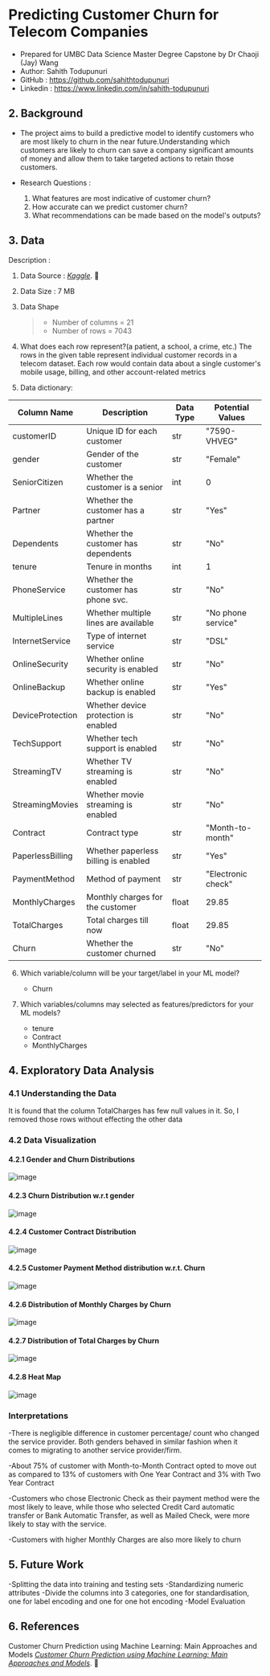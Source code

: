# Predicting Customer Churn for Telecom Companies
- Prepared for UMBC Data Science Master Degree Capstone by Dr Chaoji (Jay) Wang 
- Author: Sahith Todupunuri
- GitHub : https://github.com/sahithtodupunuri
- Linkedin : https://www.linkedin.com/in/sahith-todupunuri

## 2. Background
* The project aims to build a predictive model to identify customers who are most likely to churn in the near future.Understanding which customers are likely to churn can save a company significant amounts of money and allow them to take targeted actions to retain those customers.

* Research Questions :
   1. What features are most indicative of customer churn?
   2. How accurate can we predict customer churn?
   3. What recommendations can be made based on the model's outputs?


## 3. Data

Description : 

1. Data Source : *[Kaggle](https://www.kaggle.com/datasets/priyankanavgire/telecom-churn)*. :link:

2. Data Size : 7 MB

3. Data Shape
   > - Number of columns =  21
   > - Number of rows    = 7043

4. What does each row represent?(a patient, a school, a crime, etc.)
The rows in the given table represent individual customer records in a telecom dataset. Each row would contain data about a single customer's mobile usage, billing, and other account-related metrics

5. Data dictionary:
   
| Column Name      | Description                          | Data Type           | Potential Values     |
|------------------|--------------------------------------|---------------------|----------------------|
| customerID       | Unique ID for each customer          | str                 | "7590-VHVEG"         |
| gender           | Gender of the customer               | str                 | "Female"             |
| SeniorCitizen    | Whether the customer is a senior     | int                 | 0                    |
| Partner          | Whether the customer has a partner   | str                 | "Yes"                |
| Dependents       | Whether the customer has dependents  | str                 | "No"                 |
| tenure           | Tenure in months                     | int                 | 1                    |
| PhoneService     | Whether the customer has phone svc.  | str                 | "No"                 |
| MultipleLines    | Whether multiple lines are available | str                 | "No phone service"   |
| InternetService  | Type of internet service             | str                 | "DSL"                |
| OnlineSecurity   | Whether online security is enabled   | str                 | "No"                 |
| OnlineBackup     | Whether online backup is enabled     | str                 | "Yes"                |
| DeviceProtection | Whether device protection is enabled | str                 | "No"                 |
| TechSupport      | Whether tech support is enabled      | str                 | "No"                 |
| StreamingTV      | Whether TV streaming is enabled      | str                 | "No"                 |
| StreamingMovies  | Whether movie streaming is enabled   | str                 | "No"                 |
| Contract         | Contract type                        | str                 | "Month-to-month"     |
| PaperlessBilling | Whether paperless billing is enabled | str                 | "Yes"                |
| PaymentMethod    | Method of payment                    | str                 | "Electronic check"   |
| MonthlyCharges   | Monthly charges for the customer     | float               | 29.85                |
| TotalCharges     | Total charges till now               | float               | 29.85                |
| Churn            | Whether the customer churned         | str                 | "No"                 |



6. Which variable/column will be your target/label in your ML model?
    - Churn                 

7. Which variables/columns may selected as features/predictors for your ML models?
   - tenure
   - Contract
   - MonthlyCharges

## 4. Exploratory Data Analysis
### 4.1 Understanding the Data
It is found that the column TotalCharges has few null values in it. So, I removed those rows without effecting the other data
### 4.2 Data Visualization
#### 4.2.1 Gender and Churn Distributions
 ![image](https://github.com/DATA-606-2023-FALL-THURSDAY/sahithtodupunuri/assets/114625950/ada94c06-1781-4513-a24f-b3b2951cb1e6)
#### 4.2.3 Churn Distribution w.r.t gender
![image](https://github.com/DATA-606-2023-FALL-THURSDAY/sahithtodupunuri/assets/114625950/7440c972-475e-4991-9d9b-6820992c2093)
#### 4.2.4 Customer Contract Distribution
![image](https://github.com/DATA-606-2023-FALL-THURSDAY/sahithtodupunuri/assets/114625950/a6b66257-ba4e-4313-b0c8-7278669bb00b)
#### 4.2.5 Customer Payment Method distribution w.r.t. Churn
![image](https://github.com/DATA-606-2023-FALL-THURSDAY/sahithtodupunuri/assets/114625950/a5d202dd-c501-44ab-8c94-b5fcf3984334)
#### 4.2.6 Distribution of Monthly Charges by Churn
![image](https://github.com/DATA-606-2023-FALL-THURSDAY/sahithtodupunuri/assets/114625950/bb4a5a10-e2bb-4ec8-b596-643393f7f7d7)
#### 4.2.7 Distribution of Total Charges by Churn
![image](https://github.com/DATA-606-2023-FALL-THURSDAY/sahithtodupunuri/assets/114625950/e327486a-1c61-4dac-bd0b-787249f29b5f)
#### 4.2.8 Heat Map
![image](https://github.com/DATA-606-2023-FALL-THURSDAY/sahithtodupunuri/assets/114625950/f8271990-8599-4755-93c1-36d8c325d91e)

### Interpretations
   -There is negligible difference in customer percentage/ count who changed the service provider. Both genders behaved in similar fashion when it comes to migrating to another service provider/firm.
   
   -About 75% of customer with Month-to-Month Contract opted to move out as compared to 13% of customers with One Year Contract and 3% with Two Year Contract
   
   -Customers who chose Electronic Check as their payment method were the most likely to leave, while those who selected Credit Card automatic transfer or Bank Automatic Transfer, as well as Mailed Check, were more likely to stay with the service.
   
   -Customers with higher Monthly Charges are also more likely to churn
## 5. Future Work
   -Splitting the data into training and testing sets
   -Standardizing numeric attributes
   -Divide the columns into 3 categories, one for standardisation, one for label encoding and one for one hot encoding
   -Model Evaluation

## 6. References

Customer Churn Prediction using Machine Learning: Main Approaches and Models
*[Customer Churn Prediction using Machine Learning: Main Approaches and Models](https://towardsdatascience.com/churn-prediction-770d6cb582a5)*. :link:
